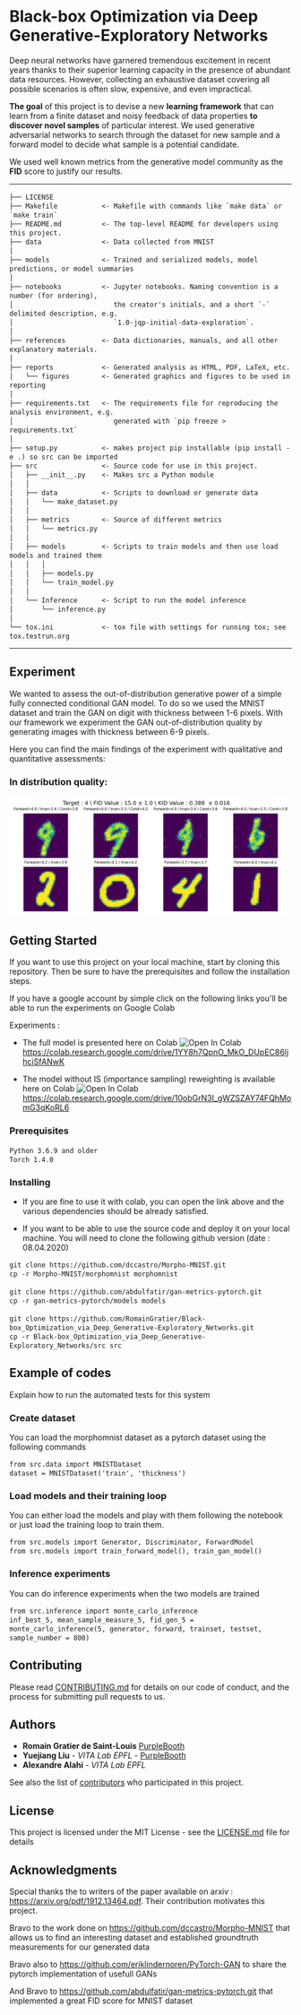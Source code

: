 Black-box Optimization via Deep Generative-Exploratory Networks
==============================

Deep neural networks have garnered tremendous excitement in recent years thanks to their superior learning capacity in the presence of abundant data resources. However, collecting an exhaustive dataset covering all possible scenarios is often slow, expensive, and even impractical. 

**The goal** of this project is to devise a new **learning framework** that can learn from a finite dataset and noisy feedback of data properties **to discover novel samples** of particular interest. We used generative adversarial networks to search through the dataset for new sample and a forward model to decide what sample is a potential candidate.

We used well known metrics from the generative model community as the **FID** score to justify our results.

------------

    ├── LICENSE
    ├── Makefile           <- Makefile with commands like `make data` or `make train`
    ├── README.md          <- The top-level README for developers using this project.
    ├── data               <- Data collected from MNIST 
    │
    ├── models             <- Trained and serialized models, model predictions, or model summaries
    │
    ├── notebooks          <- Jupyter notebooks. Naming convention is a number (for ordering),
    │                         the creator's initials, and a short `-` delimited description, e.g.
    │                         `1.0-jqp-initial-data-exploration`.
    │
    ├── references         <- Data dictionaries, manuals, and all other explanatory materials.
    │
    ├── reports            <- Generated analysis as HTML, PDF, LaTeX, etc.
    │   └── figures        <- Generated graphics and figures to be used in reporting
    │
    ├── requirements.txt   <- The requirements file for reproducing the analysis environment, e.g.
    │                         generated with `pip freeze > requirements.txt`
    │
    ├── setup.py           <- makes project pip installable (pip install -e .) so src can be imported
    ├── src                <- Source code for use in this project.
    │   ├── __init__.py    <- Makes src a Python module
    │   │
    │   ├── data           <- Scripts to download or generate data
    │   │   └── make_dataset.py
    │   │
    │   ├── metrics        <- Source of different metrics  
    │   │   └── metrics.py
    │   │
    │   ├── models         <- Scripts to train models and then use load models and trained them
    │   │   │                 
    │   │   ├── models.py
    │   │   └── train_model.py
    │   │
    │   └── Inference      <- Script to run the model inference
    │       └── inference.py
    │
    └── tox.ini            <- tox file with settings for running tox; see tox.testrun.org


--------

## Experiment

We wanted to assess the out-of-distribution generative power of a simple fully connected conditional GAN model. To do so we used the MNIST dataset and train the GAN on digit with thickness between 1-6 pixels. With our framework we experiment the GAN out-of-distribution quality by generating images with thickness between 6-9 pixels. 

Here you can find the main findings of the experiment with qualitative and quantitative assessments:

### In distribution quality:

![In Distribution examples](https://github.com/RomainGratier/Black-box_Optimization_via_Deep_Generative-Exploratory_Networks/blob/master/references/in-distribution4.png)

## Getting Started

If you want to use this project on your local machine, start by cloning this repository. Then be sure to have the prerequisites and follow the installation steps.

If you have a google account by simple click on the following links you'll be able to run the experiments on Google Colab 

Experiments :

* The full model is presented here on Colab ![Open In Colab](https://colab.research.google.com/assets/colab-badge.svg)https://colab.research.google.com/drive/1YY8h7QpnO_MkO_DUpEC86ljhciSfANwK

* The model without IS (importance sampling) reweighting is available here on Colab ![Open In Colab](https://colab.research.google.com/assets/colab-badge.svg)https://colab.research.google.com/drive/10obGrN3I_gWZSZAY74FQhMomG3qKoRL6


### Prerequisites

```
Python 3.6.9 and older
Torch 1.4.0
```

### Installing

* If you are fine to use it with colab, you can open the link above and the various dependencies should be already satisfied.

* If you want to be able to use the source code and deploy it on your local machine. You will need to clone the following github version (date : 08.04.2020)

```
git clone https://github.com/dccastro/Morpho-MNIST.git
cp -r Morpho-MNIST/morphomnist morphomnist

git clone https://github.com/abdulfatir/gan-metrics-pytorch.git
cp -r gan-metrics-pytorch/models models

git clone https://github.com/RomainGratier/Black-box_Optimization_via_Deep_Generative-Exploratory_Networks.git
cp -r Black-box_Optimization_via_Deep_Generative-Exploratory_Networks/src src
```

## Example of codes

Explain how to run the automated tests for this system

### Create dataset

You can load the morphomnist dataset as a pytorch dataset using the following commands

```
from src.data import MNISTDataset
dataset = MNISTDataset('train', 'thickness')
```

### Load models and their training loop

You can either load the models and play with them following the notebook or just load the training loop to train them.

```
from src.models import Generator, Discriminator, ForwardModel
from src.models import train_forward_model(), train_gan_model()
```

### Inference experiments

You can do inference experiments when the two models are trained

```
from src.inference import monte_carlo_inference
inf_best_5, mean_sample_measure_5, fid_gen_5 = monte_carlo_inference(5, generator, forward, trainset, testset, sample_number = 800)
```

## Contributing

Please read [CONTRIBUTING.md](https://gist.github.com/PurpleBooth/b24679402957c63ec426) for details on our code of conduct, and the process for submitting pull requests to us. 

## Authors

* **Romain Gratier de Saint-Louis** [PurpleBooth](https://github.com/RomainGratier)
* **Yuejiang Liu** - *VITA Lab EPFL* - [PurpleBooth](https://github.com/YuejiangLIU)
* **Alexandre Alahi** - *VITA Lab EPFL* 

See also the list of [contributors](https://github.com/your/project/contributors) who participated in this project.

## License

This project is licensed under the MIT License - see the [LICENSE.md](LICENSE.md) file for details

## Acknowledgments

Special thanks the to writers of the paper available on arxiv : https://arxiv.org/pdf/1912.13464.pdf. Their contribution motivates this project.

Bravo to the work done on https://github.com/dccastro/Morpho-MNIST that allows us to find an interesting dataset and established groundtruth measurements for our generated data

Bravo also to https://github.com/eriklindernoren/PyTorch-GAN to share the pytorch implementation of usefull GANs

And Bravo to https://github.com/abdulfatir/gan-metrics-pytorch.git that implemented a great FID score for MNIST dataset
